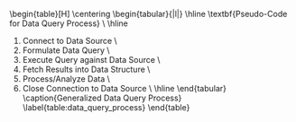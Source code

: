 \begin{table}[H]
\centering
\begin{tabular}{|l|}
\hline
\textbf{Pseudo-Code for Data Query Process} \\ \hline
1. Connect to Data Source \\
2. Formulate Data Query \\
3. Execute Query against Data Source \\
4. Fetch Results into Data Structure \\
5. Process/Analyze Data \\
6. Close Connection to Data Source \\ \hline
\end{tabular}
\caption{Generalized Data Query Process}
\label{table:data_query_process}
\end{table}
